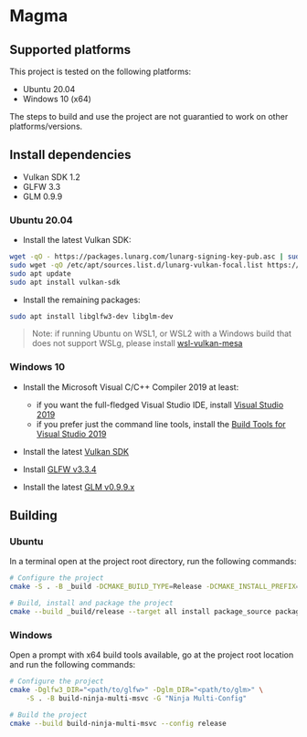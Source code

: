 # Magma

## Supported platforms

This project is tested on the following platforms:
- Ubuntu 20.04
- Windows 10 (x64)

The steps to build and use the project are not guarantied to work on other platforms/versions.

## Install dependencies

- Vulkan SDK 1.2
- GLFW 3.3
- GLM 0.9.9

### Ubuntu 20.04

* Install the latest Vulkan SDK:
```bash
wget -qO - https://packages.lunarg.com/lunarg-signing-key-pub.asc | sudo apt-key add -
sudo wget -qO /etc/apt/sources.list.d/lunarg-vulkan-focal.list https://packages.lunarg.com/vulkan/lunarg-vulkan-focal.list
sudo apt update
sudo apt install vulkan-sdk
```

* Install the remaining packages:
```bash
sudo apt install libglfw3-dev libglm-dev
```

> Note: if running Ubuntu on WSL1, or WSL2 with a Windows build that does not support WSLg, please install [wsl-vulkan-mesa](https://github.com/gnsmrky/wsl-vulkan-mesa)

### Windows 10

* Install the Microsoft Visual C/C++ Compiler 2019 at least:
  - if you want the full-fledged Visual Studio IDE, install [Visual Studio 2019](https://visualstudio.microsoft.com/vs/)
  - if you prefer just the command line tools, install the [Build Tools for Visual Studio 2019](https://visualstudio.microsoft.com/downloads/#build-tools-for-visual-studio-2019)

* Install the latest [Vulkan SDK](https://sdk.lunarg.com/sdk/download/latest/windows/vulkan-sdk.exe)

* Install [GLFW v3.3.4](https://github.com/glfw/glfw/releases/download/3.3.4/glfw-3.3.4.bin.WIN64.zip)

* Install the latest [GLM v0.9.9.x](https://github.com/g-truc/glm/releases)

## Building

### Ubuntu

In a terminal open at the project root directory, run the following commands:
```bash
# Configure the project
cmake -S . -B _build -DCMAKE_BUILD_TYPE=Release -DCMAKE_INSTALL_PREFIX=_install

# Build, install and package the project
cmake --build _build/release --target all install package_source package
```

### Windows

Open a prompt with x64 build tools available, go at the project root location and run the following commands:
```bash
# Configure the project
cmake -Dglfw3_DIR="<path/to/glfw>" -Dglm_DIR="<path/to/glm>" \
    -S . -B build-ninja-multi-msvc -G "Ninja Multi-Config"

# Build the project
cmake --build build-ninja-multi-msvc --config release
```
